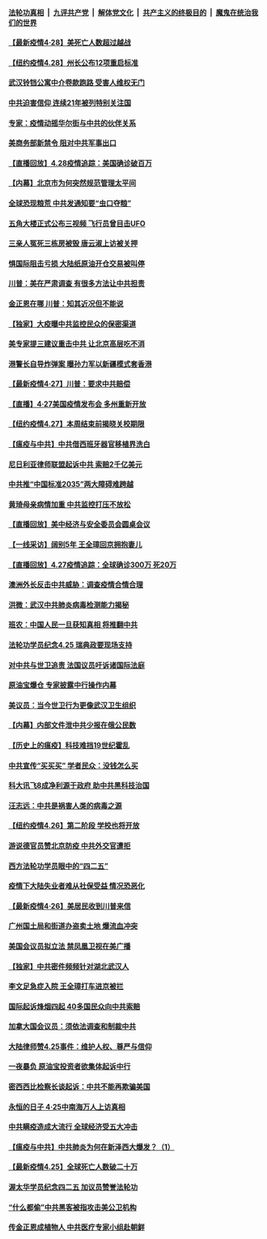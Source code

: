 ####  [法轮功真相](../../../../basic/blob/master/README.md?t=04290901) &nbsp;|&nbsp; [九评共产党](../../../../9ping.md/blob/master/README.md?t=04290901) &nbsp;|&nbsp; [解体党文化](../../../../jtdwh.md/blob/master/README.md?t=04290901)  &nbsp;|&nbsp; [共产主义的终极目的](../../../../gczydzjmd.md/blob/master/README.md?t=04290901) &nbsp;|&nbsp; [魔鬼在统治我们的世界](../../../../mgztzwmdsj.md/blob/master/README.md?t=04290901) 

#### [【最新疫情4·28】美死亡人数超过越战](../pages/nf4514/n12066045.md?t=04290901) 

#### [【纽约疫情4.28】州长公布12项重启标准](../pages/nf4514/n12067247.md?t=04290901) 

#### [武汉铃铛公寓中介卷款跑路 受害人维权无门](../pages/nf4514/n12068286.md?t=04290901) 

#### [中共迫害信仰 连续21年被列特别关注国](../pages/nf4514/n12068191.md?t=04290901) 

#### [专家：疫情动摇华尔街与中共的伙伴关系](../pages/nf4514/n12065101.md?t=04290901) 

#### [美商务部新禁令 阻对中共军事出口](../pages/nf4514/n12067379.md?t=04290901) 

#### [【直播回放】4.28疫情追踪：美国确诊破百万](../pages/nf4514/n12067332.md?t=04290901) 

#### [【内幕】北京市为何突然规范管理太平间](../pages/nf4514/n12065934.md?t=04290901) 

#### [全球恐现粮荒 中共发通知要“虫口夺粮”](../pages/nf4514/n12066948.md?t=04290901) 

#### [五角大楼正式公布三视频 飞行员曾目击UFO](../pages/nf4514/n12066456.md?t=04290901) 

#### [三亲人冤死三栋房被毁 唐云淑上访被关押](../pages/nf4514/n12066469.md?t=04290901) 

#### [惧国际阻击亏损 大陆纸原油开仓交易被叫停](../pages/nf4514/n12065938.md?t=04290901) 

#### [川普：美在严肃调查 有很多方法让中共担责](../pages/nf4514/n12066136.md?t=04290901) 

#### [金正恩在哪 川普：知其近况但不能说](../pages/nf4514/n12065885.md?t=04290901) 

#### [【独家】大疫曝中共监控民众的保密渠道](../pages/nf4514/n12065639.md?t=04290901) 

#### [美专家提三建议重击中共 让北京高层吃不消](../pages/nf4514/n12063590.md?t=04290901) 

#### [港警长自导炸弹案 曝孙力军以新疆模式套香港](../pages/nf4514/n12065826.md?t=04290901) 

#### [【最新疫情4·27】川普：要求中共赔偿](../pages/nf4514/n12062769.md?t=04290901) 

#### [【直播】4·27美国疫情发布会 多州重新开放](../pages/nf4514/n12061245.md?t=04290901) 

#### [【纽约疫情4.27】本周结束前揭晓关校期限](../pages/nf4514/n12064521.md?t=04290901) 

#### [【瘟疫与中共】中共借西班牙器官移植界洗白](../pages/nf4514/n12053386.md?t=04290901) 

#### [尼日利亚律师联盟起诉中共 索赔2千亿美元](../pages/nf4514/n12065490.md?t=04290901) 

#### [中共推“中国标准2035”两大障碍难跨越](../pages/nf4514/n12065094.md?t=04290901) 

#### [黄琦母亲病情加重 中共监控打压不放松](../pages/nf4514/n12064944.md?t=04290901) 

#### [【直播回放】美中经济与安全委员会圆桌会议](../pages/nf4514/n12063271.md?t=04290901) 

#### [【一线采访】阔别5年 王全璋回京拥抱妻儿](../pages/nf4514/n12064794.md?t=04290901) 

#### [【直播回放】4.27疫情追踪：全球确诊300万 死20万](../pages/nf4514/n12064591.md?t=04290901) 

#### [澳洲外长反击中共威胁：调查疫情合情合理](../pages/nf4514/n12064247.md?t=04290901) 

#### [洪微：武汉中共肺炎病毒检测能力揭秘](../pages/nf4514/n12063906.md?t=04290901) 

#### [班农：中国人民一旦获知真相 将推翻中共](../pages/nf4514/n12063472.md?t=04290901) 

#### [法轮功学员纪念4.25 瑞典政要现场支持](../pages/nf4514/n12062714.md?t=04290901) 

#### [对中共与世卫追责 法国议员吁诉诸国际法庭](../pages/nf4514/n12063439.md?t=04290901) 

#### [原油宝爆仓 专家披露中行操作内幕](../pages/nf4514/n12063437.md?t=04290901) 

#### [美议员：当今世卫行为更像武汉卫生组织](../pages/nf4514/n12063277.md?t=04290901) 

#### [【内幕】内部文件泄中共少报在俄公民数](../pages/nf4514/n12051963.md?t=04290901) 

#### [【历史上的瘟疫】科技难挡19世纪霍乱](../pages/nf4514/n12044233.md?t=04290901) 

#### [中共宣传“买买买” 学者民众：没钱怎么买](../pages/nf4514/n12062907.md?t=04290901) 

#### [科大讯飞8成净利源于政府 助中共黑科技治国](../pages/nf4514/n12062848.md?t=04290901) 

#### [汪志远：中共是祸害人类的病毒之源](../pages/nf4514/n12062997.md?t=04290901) 

#### [【纽约疫情4.26】第二阶段 学校也将开放](../pages/nf4514/n12062219.md?t=04290901) 

#### [游说德官员赞北京防疫 中共外交官遭拒](../pages/nf4514/n12062802.md?t=04290901) 

#### [西方法轮功学员眼中的“四二五”](../pages/nf4514/n12057728.md?t=04290901) 

#### [疫情下大陆失业者难从社保受益 情况恐恶化](../pages/nf4514/n12062625.md?t=04290901) 

#### [【最新疫情4·26】美居民收到川普来信](../pages/nf4514/n12059529.md?t=04290901) 

#### [广州国土局和街道办盗卖土地 爆流血冲突](../pages/nf4514/n12062491.md?t=04290901) 

#### [美国会议员拟立法 禁凤凰卫视在美广播](../pages/nf4514/n12062454.md?t=04290901) 

#### [【独家】中共密件频频针对湖北武汉人](../pages/nf4514/n12052032.md?t=04290901) 

#### [李文足急症入院 王全璋打车进京被拦](../pages/nf4514/n12062009.md?t=04290901) 

#### [国际起诉烽烟四起 40多国民众向中共索赔](../pages/nf4514/n12057406.md?t=04290901) 

#### [加拿大国会议员：须依法调查和制裁中共](../pages/nf4514/n12061641.md?t=04290901) 

#### [大陆律师赞4.25事件：维护人权、尊严与信仰](../pages/nf4514/n12057875.md?t=04290901) 

#### [一夜暴负 原油宝投资者欲集体起诉中行](../pages/nf4514/n12061104.md?t=04290901) 

#### [密西西比检察长谈起诉：中共不能再欺骗美国](../pages/nf4514/n12060923.md?t=04290901) 

#### [永恒的日子 4·25中南海万人上访真相](../pages/nf4514/n12061066.md?t=04290901) 

#### [中共瞒疫造成大流行 全球经济受五大冲击](../pages/nf4514/n12061111.md?t=04290901) 

#### [【瘟疫与中共】中共肺炎为何在新泽西大爆发？（1）](../pages/nf4514/n12060602.md?t=04290901) 

#### [【最新疫情4.25】全球死亡人数破二十万](../pages/nf4514/n12059371.md?t=04290901) 

#### [渥太华学员纪念四二五 加议员赞誉法轮功](../pages/nf4514/n12060632.md?t=04290901) 

#### [“什么都偷”中共黑客被指攻击美公卫机构](../pages/nf4514/n12060752.md?t=04290901) 

#### [传金正恩成植物人 中共医疗专家小组赴朝鲜](../pages/nf4514/n12059518.md?t=04290901) 

